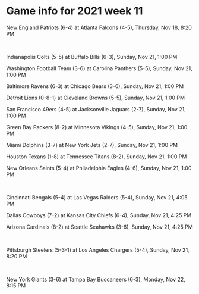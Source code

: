 # Game info for 2021 week 11

New England Patriots (6-4) at Atlanta Falcons (4-5), Thursday, Nov 18, 8:20 PM


<br/>

Indianapolis Colts (5-5) at Buffalo Bills (6-3), Sunday, Nov 21, 1:00 PM

Washington Football Team (3-6) at Carolina Panthers (5-5), Sunday, Nov 21, 1:00 PM

Baltimore Ravens (6-3) at Chicago Bears (3-6), Sunday, Nov 21, 1:00 PM

Detroit Lions (0-8-1) at Cleveland Browns (5-5), Sunday, Nov 21, 1:00 PM

San Francisco 49ers (4-5) at Jacksonville Jaguars (2-7), Sunday, Nov 21, 1:00 PM

Green Bay Packers (8-2) at Minnesota Vikings (4-5), Sunday, Nov 21, 1:00 PM

Miami Dolphins (3-7) at New York Jets (2-7), Sunday, Nov 21, 1:00 PM

Houston Texans (1-8) at Tennessee Titans (8-2), Sunday, Nov 21, 1:00 PM

New Orleans Saints (5-4) at Philadelphia Eagles (4-6), Sunday, Nov 21, 1:00 PM


<br/>

Cincinnati Bengals (5-4) at Las Vegas Raiders (5-4), Sunday, Nov 21, 4:05 PM

Dallas Cowboys (7-2) at Kansas City Chiefs (6-4), Sunday, Nov 21, 4:25 PM

Arizona Cardinals (8-2) at Seattle Seahawks (3-6), Sunday, Nov 21, 4:25 PM


<br/>

Pittsburgh Steelers (5-3-1) at Los Angeles Chargers (5-4), Sunday, Nov 21, 8:20 PM


<br/>

New York Giants (3-6) at Tampa Bay Buccaneers (6-3), Monday, Nov 22, 8:15 PM


